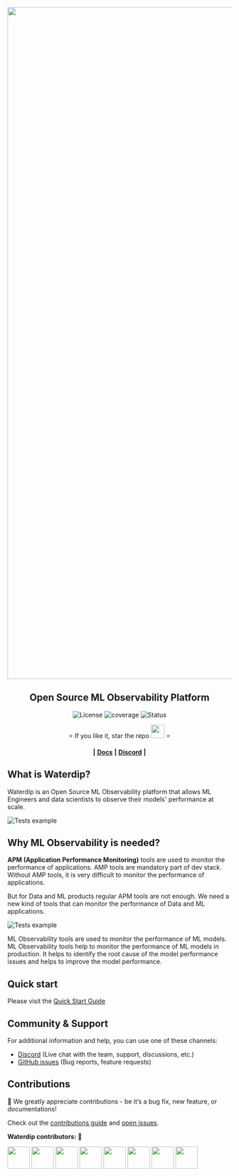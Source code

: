 <p align="center">
    <img alt="Logo" src="docs/assets/wd_full_logo.png" width="1512">
</p>
<h2 align="center">
 Open Source ML Observability Platform
</h2>

<p align="center">
<img alt="License" src="https://img.shields.io/badge/license-Apache--2.0-0466C8"/>
<img alt="coverage" src="https://codecov.io/gh/waterdipai/waterdip/branch/main/graph/badge.svg?token=cn6lkDRXpl">
<img alt="Status" src="https://github.com/waterdipai/waterdip/actions/workflows/ci.yml/badge.svg?branch=main"/>

<div align="center">
⭐️ If you like it, star the repo <a href="https://github.com/waterdipai/waterdip/stargazers"><img src="docs/assets/star_github.png" width="30"/></a> ⭐

**|**
<a href="https://docs.waterdip.ai/">**Docs**</a>
**|**
<a href="https://discord.gg/Qt4v3fjf/">**Discord**</a>
**|**

</div>

## What is Waterdip?

Waterdip is an Open Source ML Observability platform that allows ML Engineers and data scientists to observe their models' performance at scale.

![Tests example](docs/assets/wd_model_overview.png)

## Why ML Observability is needed?

**APM (Application Performance Monitoring)** tools are used to monitor the performance of applications. AMP tools are mandatory part of dev stack. Without AMP tools, it is very difficult to monitor the performance of applications.

But for Data and ML products regular APM tools are not enough. We need a new kind of tools that can monitor the performance of Data and ML applications.

![Tests example](docs/assets/why_ml_observability.png)

ML Observability tools are used to monitor the performance of ML models. ML Observability tools help to monitor the performance of ML models in production. It helps to identify the root cause of the model performance issues and helps to improve the model performance.

## Quick start

Please visit the [Quick Start Guide](https://docs.waterdip.ai/introduction/quick_start/)

## Community & Support

For additional information and help, you can use one of these channels:

* [Discord](https://discord.gg/Qt4v3fjf/) \(Live chat with the team, support, discussions, etc.\)
* [GitHub issues](https://github.com/waterdipai/waterdip/issues) \(Bug reports, feature requests)

## **Contributions**

:raised_hands: We greatly appreciate contributions - be it’s a bug fix, new feature, or documentations!

Check out the [contributions guide](https://github.com/waterdipai/waterdip/blob/main/CONTRIBUTING.md) and [open issues](https://github.com/waterdipai/waterdip/issues).

**Waterdip contributors: :blue_heart:**

<a href="https://github.com/subhankarb"><img src="https://avatars.githubusercontent.com/u/2178361?v=4" width="50" height="50" alt=""/></a>
<a href="https://github.com/niyasrad"><img src="https://avatars.githubusercontent.com/u/84234554?v=4" width="50" height="50" alt=""/></a>
<a href="https://github.com/WeryZebra-Yue"><img src="https://avatars.githubusercontent.com/u/75676675?v=4" width="50" height="50" alt=""/></a>
<a href="https://github.com/Godzilla5111"><img src="https://avatars.githubusercontent.com/u/62075225?v=4" width="50" height="50" alt=""/></a>
<a href="https://github.com/sumitmeel77"><img src="https://avatars.githubusercontent.com/u/65071769?v=4" width="50" height="50" alt=""/></a>
<a href="https://github.com/paridhisharma24"><img src="https://avatars.githubusercontent.com/u/56148030?v=4" width="50" height="50" alt=""/></a>
<a href="https://github.com/gaurav-wdi"><img src="https://avatars.githubusercontent.com/u/82873511?v=4" width="50" height="50" alt=""/></a>
<a href="https://github.com/Pratik-Kumar-621"><img src="https://avatars.githubusercontent.com/u/70286186?v=4" width="50" height="50" alt=""/></a>


